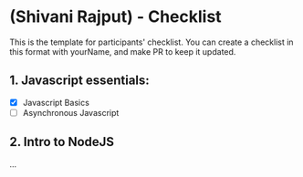 # (Shivani Rajput) - Checklist
This is the template for participants' checklist. You can create a checklist in this format with yourName, and make PR to keep it updated.

## 1. Javascript essentials:

- [x] Javascript Basics
- [ ] Asynchronous Javascript

 ## 2. Intro to NodeJS
...
